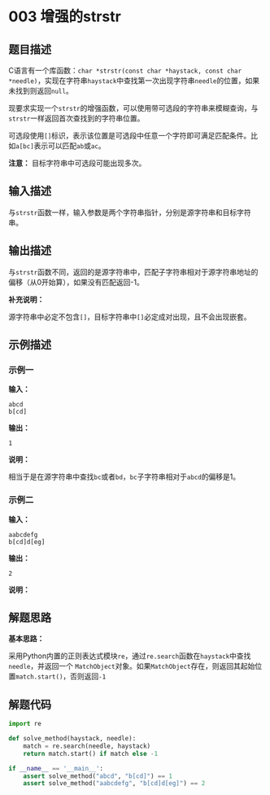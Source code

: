 # 003 增强的strstr

## 题目描述

C语言有一个库函数：`char *strstr(const char *haystack, const char *needle)`，实现在字符串`haystack`中查找第一次出现字符串`needle`的位置，如果未找到则返回`null`。

现要求实现一个`strstr`的增强函数，可以使用带可选段的字符串来模糊查询，与`strstr`一样返回首次查找到的字符串位置。

可选段使用`[]`标识，表示该位置是可选段中任意一个字符即可满足匹配条件。比如`a[bc]`表示可以匹配`ab`或`ac`。

**注意：** 目标字符串中可选段可能出现多次。

## 输入描述

与`strstr`函数一样，输入参数是两个字符串指针，分别是源字符串和目标字符串。

## 输出描述

与`strstr`函数不同，返回的是源字符串中，匹配子字符串相对于源字符串地址的偏移（从0开始算），如果没有匹配返回-1。

**补充说明：**

源字符串中必定不包含`[]`，目标字符串中`[]`必定成对出现，且不会出现嵌套。

## 示例描述

### 示例一

**输入：**
```text
abcd
b[cd]
```

**输出：**
```text
1
```

**说明：**  

相当于是在源字符串中查找`bc`或者`bd`，`bc`子字符串相对于`abcd`的偏移是1。

### 示例二

**输入：**
```text
aabcdefg
b[cd]d[eg]
```

**输出：**
```text
2
```

**说明：**  

## 解题思路

**基本思路：**

采用Python内置的正则表达式模块`re`，通过`re.search`函数在`haystack`中查找`needle`，并返回一个 `MatchObject`对象。如果`MatchObject`存在，则返回其起始位置`match.start()`，否则返回`-1`

## 解题代码
```python
import re

def solve_method(haystack, needle):
    match = re.search(needle, haystack)
    return match.start() if match else -1

if __name__ == '__main__':
    assert solve_method("abcd", "b[cd]") == 1
    assert solve_method("aabcdefg", "b[cd]d[eg]") == 2
```